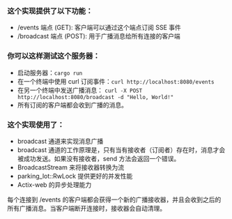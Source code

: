 ### 这个实现提供了以下功能：
- /events 端点 (GET): 客户端可以通过这个端点订阅 SSE 事件
- /broadcast 端点 (POST): 用于广播消息给所有连接的客户端

### 你可以这样测试这个服务器：
- 启动服务器：`cargo run`
- 在一个终端中使用 curl 订阅事件：`curl http://localhost:8080/events`
- 在另一个终端中发送广播消息：
`curl -X POST http://localhost:8080/broadcast -d "Hello, World!"`
- 所有订阅的客户端都会收到广播的消息。

### 这个实现使用了：
- broadcast 通道来实现消息广播
- broadcast 通道的工作原理是，只有当有接收者（订阅者）存在时，消息才会被成功发送。如果没有接收者，send 方法会返回一个错误。
- BroadcastStream 来将接收器转换为流
- parking_lot::RwLock 提供更好的并发性能
- Actix-web 的异步处理能力

每个连接到 /events 的客户端都会获得一个新的广播接收器，并且会收到之后的所有广播消息。当客户端断开连接时，接收器会自动清理。
